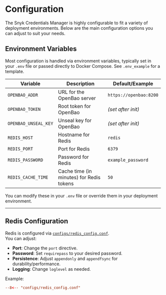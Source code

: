# Configuration

The Snyk Credentials Manager is highly configurable to fit a variety of deployment environments. Below are the main configuration options you can adjust to suit your needs.

## Environment Variables

Most configuration is handled via environment variables, typically set in your `.env` file or passed directly to Docker Compose. See `.env_example` for a template.

| Variable            | Description                                              | Default/Example         |
|---------------------|---------------------------------------------------------|-------------------------|
| `OPENBAO_ADDR`      | URL for the OpenBao server                              | `https://openbao:8200`  |
| `OPENBAO_TOKEN`     | Root token for OpenBao                                  | *(set after init)*      |
| `OPENBAO_UNSEAL_KEY`| Unseal key for OpenBao                                  | *(set after init)*      |
| `REDIS_HOST`        | Hostname for Redis                                      | `redis`                 |
| `REDIS_PORT`        | Port for Redis                                          | `6379`                  |
| `REDIS_PASSWORD`    | Password for Redis                                      | `example_password`      |
| `REDIS_CACHE_TIME`  | Cache time (in minutes) for Redis tokens                | `50`                    |

You can modify these in your `.env` file or override them in your deployment environment.

---

## Redis Configuration

Redis is configured via [`configs/redis_config.conf`](../configs/redis_config.conf).  
You can adjust:

- **Port**: Change the `port` directive.
- **Password**: Set `requirepass` to your desired password.
- **Persistence**: Adjust `appendonly` and `appendfsync` for durability/performance.
- **Logging**: Change `loglevel` as needed.

Example:
```conf
--8<-- "configs/redis_config.conf"
```